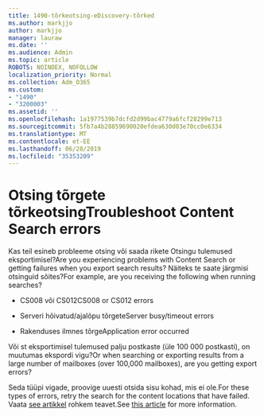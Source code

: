 ```yaml
---
title: 1490-tõrkeotsing-eDiscovery-tõrked
ms.author: markjjo
author: markjjo
manager: lauraw
ms.date: ''
ms.audience: Admin
ms.topic: article
ROBOTS: NOINDEX, NOFOLLOW
localization_priority: Normal
ms.collection: Adm_O365
ms.custom:
- "1490"
- "3200003"
ms.assetid: ''
ms.openlocfilehash: 1a1977539b7dcfd2d99bac4779a6fcf28299e713
ms.sourcegitcommit: 5fb7a4b28859690020efdea630d03e70cc0e6334
ms.translationtype: MT
ms.contentlocale: et-EE
ms.lasthandoff: 06/28/2019
ms.locfileid: "35353209"
---
```

# <a name="troubleshoot-content-search-errors"></a><span data-ttu-id="b4b62-102">Otsing tõrgete tõrkeotsing</span><span class="sxs-lookup"><span data-stu-id="b4b62-102">Troubleshoot Content Search errors</span></span>

<span data-ttu-id="b4b62-103">Kas teil esineb probleeme otsing või saada rikete Otsingu tulemused eksportimisel?</span><span class="sxs-lookup"><span data-stu-id="b4b62-103">Are you experiencing problems with Content Search or getting failures when you export search results?</span></span>
<span data-ttu-id="b4b62-104">Näiteks te saate järgmisi otsinguid sõites?</span><span class="sxs-lookup"><span data-stu-id="b4b62-104">For example, are you receiving the following when running searches?</span></span>

- <span data-ttu-id="b4b62-105">CS008 või CS012</span><span class="sxs-lookup"><span data-stu-id="b4b62-105">CS008 or CS012 errors</span></span>

- <span data-ttu-id="b4b62-106">Serveri hõivatud/ajalõpu tõrgete</span><span class="sxs-lookup"><span data-stu-id="b4b62-106">Server busy/timeout errors</span></span>

- <span data-ttu-id="b4b62-107">Rakenduses ilmnes tõrge</span><span class="sxs-lookup"><span data-stu-id="b4b62-107">Application error occurred</span></span>

<span data-ttu-id="b4b62-108">Või st eksportimisel tulemused palju postkaste (üle 100 000 postkasti), on muutumas ekspordi vigu?</span><span class="sxs-lookup"><span data-stu-id="b4b62-108">Or when searching or exporting results from a large number of mailboxes (over 100,000 mailboxes), are you getting export errors?</span></span>

<span data-ttu-id="b4b62-109">Seda tüüpi vigade, proovige uuesti otsida sisu kohad, mis ei ole.</span><span class="sxs-lookup"><span data-stu-id="b4b62-109">For these types of errors, retry the search for the content locations that have failed.</span></span> <span data-ttu-id="b4b62-110">Vaata [see artikkel](https://docs.microsoft.com/office365/securitycompliance/retry-failed-content-search) rohkem teavet.</span><span class="sxs-lookup"><span data-stu-id="b4b62-110">See  [this article](https://docs.microsoft.com/office365/securitycompliance/retry-failed-content-search) for more information.</span></span>
